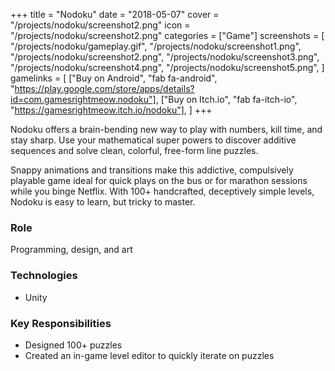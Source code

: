 +++
title = "Nodoku"
date = "2018-05-07"
cover = "/projects/nodoku/screenshot2.png"
icon = "/projects/nodoku/screenshot2.png"
categories = ["Game"]
screenshots = [
    "/projects/nodoku/gameplay.gif",
    "/projects/nodoku/screenshot1.png",
    "/projects/nodoku/screenshot2.png",
    "/projects/nodoku/screenshot3.png",
    "/projects/nodoku/screenshot4.png",
    "/projects/nodoku/screenshot5.png",
]
gamelinks = [
   ["Buy on Android", "fab fa-android", "https://play.google.com/store/apps/details?id=com.gamesrightmeow.nodoku"],
   ["Buy on Itch.io", "fab fa-itch-io", "https://gamesrightmeow.itch.io/nodoku"],
]
+++

Nodoku offers a brain-bending new way to play with numbers, kill time, and stay sharp. Use your mathematical super powers to discover additive sequences and solve clean, colorful, free-form line puzzles. 

Snappy animations and transitions make this addictive, compulsively playable game ideal for quick plays on the bus or for marathon sessions while you binge Netflix. With 100+ handcrafted, deceptively simple levels, Nodoku is easy to learn, but tricky to master. 

### Role
Programming, design, and art

### Technologies
* Unity

### Key Responsibilities
* Designed 100+ puzzles
* Created an in-game level editor to quickly iterate on puzzles